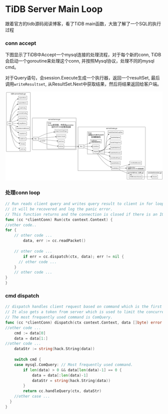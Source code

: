 # TiDB Server Main Loop

跟着官方的tidb源码阅读博客，看了TiDB main函数，大致了解了一个SQL的执行过程

### conn accept
下图显示了TiDB中Accept一个mysql连接的处理流程，对于每个新的conn, TiDB会启动一个goroutine来处理这个conn, 并按照Mysql协议，处理不同的mysql cmd。

对于Query语句，会session.Execute生成一个执行器，返回一个resultSet, 最后调用``writeResultset``, 从ResultSet.Next中获取结果，然后将结果返回给客户端。

![tidb server main](./tidb-server-main.svg)

### 处理conn loop

```go
// Run reads client query and writes query result to client in for loop, if there is a panic during query handling,
// it will be recovered and log the panic error.
// This function returns and the connection is closed if there is an IO error or there is a panic.
func (cc *clientConn) Run(ctx context.Context) {
//other code..
for {
    // other code ...
		data, err := cc.readPacket()

    // other code ...
		if err = cc.dispatch(ctx, data); err != nil {
      // other code ...
    }
    // other code ...
}
}
```

### cmd dispatch

```go
// dispatch handles client request based on command which is the first byte of the data.
// It also gets a token from server which is used to limit the concurrently handling clients.
// The most frequently used command is ComQuery.
func (cc *clientConn) dispatch(ctx context.Context, data []byte) error {
//other code ...
	cmd := data[0]
	data = data[1:]
//other code ...
	dataStr := string(hack.String(data))

	switch cmd {
	case mysql.ComQuery: // Most frequently used command.
		if len(data) > 0 && data[len(data)-1] == 0 {
			data = data[:len(data)-1]
			dataStr = string(hack.String(data))
		}
		return cc.handleQuery(ctx, dataStr)
    //other case ...
  }
}

